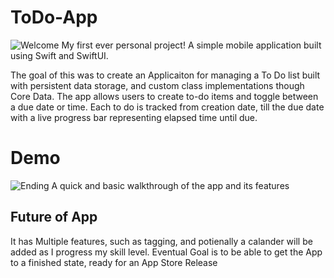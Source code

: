 # ToDo-App
![Welcome](https://imgur.com/bZuMmQo.jpg)
My first ever personal project! A simple mobile application built using Swift and SwiftUI. 

The goal of this was to create an Applicaiton for managing a To Do list built with persistent data storage, and custom class implementations though Core Data. The app allows users to create to-do items and toggle between a due date or time. Each to do is tracked from creation date, till the due date with a live progress bar representing elapsed time until due.

# Demo
![Ending](https://user-images.githubusercontent.com/92675290/170934539-34fba088-1a45-4f6c-a714-c5c1888b0b6e.gif)
A quick and basic walkthrough of the app and its features
## Future of App 
It has Multiple features, such as tagging, and potienally a calander will be added as I progress my skill level. Eventual Goal is to be able to get the App to a finished state, ready for an App Store Release

